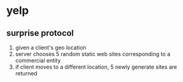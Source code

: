 # yelp
## surprise protocol
1. given a client's geo location
2. server chooses 5 random static web sites corresponding to a commercial entity
3. if client moves to a different location, 5 newly generate sites are returned

